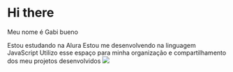 # Hi there
Meu nome é Gabi bueno

Estou estudando na Alura
Estou me desenvolvendo na linguagem JavaScript
Utilizo esse espaço para minha organização e compartilhamento dos meu projetos desenvolvidos
![](https://www.google.com/url?sa=i&url=https%3A%2F%2Fdisneyplusbrasil.com.br%2Fnovos-livros-de-divertida-mente-2-confirmam-um-detalhe-da-sequencia-da-pixar%2F&psig=AOvVaw1Pz9Rd5wOAT3ZoNHEuQbbl&ust=1716043705529000&source=images&cd=vfe&opi=89978449&ved=0CBIQjRxqFwoTCOiYq473lIYDFQAAAAAdAAAAABAE)
